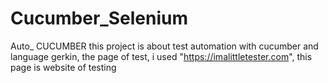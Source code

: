 # Cucumber_Selenium
Auto_ CUCUMBER
this project is about test automation with cucumber and language gerkin, the page of test, i used "https://imalittletester.com", this page is website of testing
